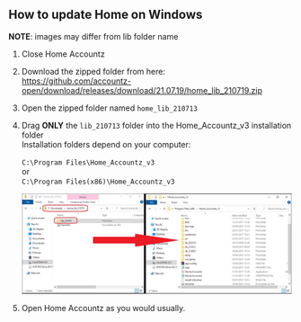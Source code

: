 ## How to update Home on Windows

**NOTE**: images may differ from lib folder name

1. Close Home Accountz
2. Download the zipped folder from here:    
   <https://github.com/accountz-open/download/releases/download/21.07.19/home_lib_210719.zip>   
3. Open the zipped folder named `home_lib_210713`
4. Drag **ONLY** the `lib_210713` folder into the Home_Accountz_v3 installation folder    
   Installation folders depend on your computer:    
  
   `C:\Program Files\Home_Accountz_v3`  
    or   
    `C:\Program Files(x86)\Home_Accountz_v3`  
     
    ![haz update lib windows](haz-update-lib-win.jpg)

5. Open Home Accountz as you would usually.

